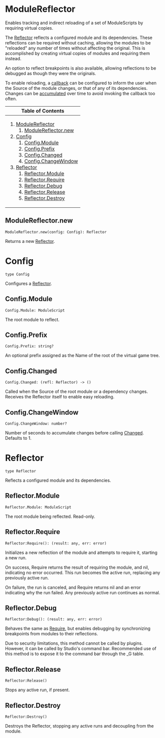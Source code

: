 # ModuleReflector
[ModuleReflector]: #modulereflector

Enables tracking and indirect reloading of a set of ModuleScripts by
requiring virtual copies.

The [Reflector][Reflector] reflects a configured module and its dependencies.
These reflections can be required without caching, allowing the modules to be
"reloaded" any number of times without affecting the original. This is
accomplished by creating virtual copies of modules and requiring them
instead.

An option to reflect breakpoints is also available, allowing reflections to
be debugged as though they were the originals.

To enable reloading, a [callback][Config.Changed] can be configured to inform
the user when the Source of the module changes, or that of any of its
dependencies. Changes can be [accumulated][Config.ChangeWindow] over time to
avoid invoking the callback too often.

<table>
<thead><tr><th>Table of Contents</th></tr></thead>
<tbody><tr><td>

1. [ModuleReflector][ModuleReflector]
	1. [ModuleReflector.new][ModuleReflector.new]
2. [Config][Config]
	1. [Config.Module][Config.Module]
	2. [Config.Prefix][Config.Prefix]
	3. [Config.Changed][Config.Changed]
	4. [Config.ChangeWindow][Config.ChangeWindow]
3. [Reflector][Reflector]
	1. [Reflector.Module][Reflector.Module]
	2. [Reflector.Require][Reflector.Require]
	3. [Reflector.Debug][Reflector.Debug]
	4. [Reflector.Release][Reflector.Release]
	5. [Reflector.Destroy][Reflector.Destroy]

</td></tr></tbody>
</table>

## ModuleReflector.new
[ModuleReflector.new]: #modulereflectornew
```
ModuleReflector.new(config: Config): Reflector
```

Returns a new [Reflector][Reflector].

# Config
[Config]: #config
```
type Config
```

Configures a [Reflector][Reflector].

## Config.Module
[Config.Module]: #configmodule
```
Config.Module: ModuleScript
```

The root module to reflect.

## Config.Prefix
[Config.Prefix]: #configprefix
```
Config.Prefix: string?
```

An optional prefix assigned as the Name of the root of the virtual
game tree.

## Config.Changed
[Config.Changed]: #configchanged
```
Config.Changed: (refl: Reflector) -> ()
```

Called when the Source of the root module or a dependency changes.
Receives the Reflector itself to enable easy reloading.

## Config.ChangeWindow
[Config.ChangeWindow]: #configchangewindow
```
Config.ChangeWindow: number?
```

Number of seconds to accumulate changes before calling
[Changed][Config.Changed]. Defaults to 1.

# Reflector
[Reflector]: #reflector
```
type Reflector
```

Reflects a configured module and its dependencies.

## Reflector.Module
[Reflector.Module]: #reflectormodule
```
Reflector.Module: ModuleScript
```

The root module being reflected. Read-only.

## Reflector.Require
[Reflector.Require]: #reflectorrequire
```
Reflector:Require(): (result: any, err: error)
```

Initializes a new reflection of the module and attempts to require
it, starting a new run.

On success, Require returns the result of requiring the module, and nil,
indicating no error occurred. This run becomes the active run, replacing
any previously active run.

On failure, the run is canceled, and Require returns nil and an error
indicating why the run failed. Any previously active run continues as
normal.

## Reflector.Debug
[Reflector.Debug]: #reflectordebug
```
Reflector:Debug(): (result: any, err: error)
```

Behaves the same as [Require][Reflector.Require], but enables
debugging by synchronizing breakpoints from modules to their reflections.

Due to security limitations, this method cannot be called by plugins.
However, it can be called by Studio's command bar. Recommended use of
this method is to expose it to the command bar through the _G table.

## Reflector.Release
[Reflector.Release]: #reflectorrelease
```
Reflector:Release()
```

Stops any active run, if present.

## Reflector.Destroy
[Reflector.Destroy]: #reflectordestroy
```
Reflector:Destroy()
```

Destroys the Reflector, stopping any active runs and decoupling from
the module.

